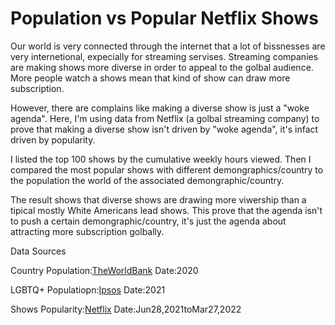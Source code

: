 # Population vs Popular Netflix Shows
Our world is very connected through the internet that a lot of bissnesses are very internetional, expecially for streaming servises.
Streaming companies are making shows more diverse in order to appeal to the golbal audience.
More people watch a shows mean that kind of show can draw more subscription.

However, there are complains like making a diverse show is just a "woke agenda".
Here, I'm using data from Netflix (a golbal streaming company) to prove that making a diverse show isn't driven by "woke agenda", it's infact driven by popularity.

I listed the top 100 shows by the cumulative weekly hours viewed.
Then I compared the most popular shows with different demongraphics/country to the population the world of the associated demongraphic/country.

The result shows that diverse shows are drawing more viwership than a tipical mostly White Americans lead shows.
This prove that the agenda isn't to push a certain demongraphic/country, it's just the agenda about attracting more subscription golbally.

Data Sources

Country Population:[TheWorldBank](https://data.worldbank.org/indicator/SP.POP.TOTL) Date:2020

LGBTQ+ Populatiopn:[Ipsos](https://www.ipsos.com/en/lgbt-pride-2021-global-survey-points-generation-gap-around-gender-identity-and-sexual-attraction) Date:2021

Shows Popularity:[Netflix](https://top10.netflix.com/) Date:Jun28,2021toMar27,2022
